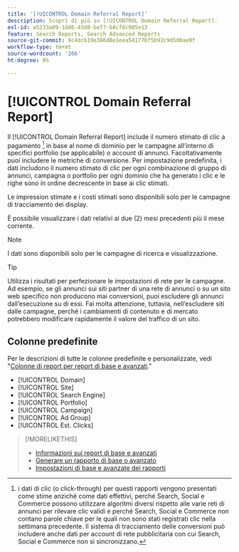 ```yaml
---
title: '[!UICONTROL Domain Referral Report]'
description: Scopri di più su [!UICONTROL Domain Referral Report].
exl-id: a5233a09-1dd6-43d0-bef7-b8cf8c905e13
feature: Search Reports, Search Advanced Reports
source-git-commit: 9c4dcb19e386d8e1eea541776f5b92c9d500ae9f
workflow-type: tm+mt
source-wordcount: '266'
ht-degree: 0%

---
```


# [!UICONTROL Domain Referral Report]

<!-- If we remove this report, also remove concept topic "Domain Optimization." -->

Il [!UICONTROL Domain Referral Report] include il numero stimato di clic a pagamento [^1] in base al nome di dominio per le campagne all’interno di specifici portfolio (se applicabile) o account di annunci. Facoltativamente puoi includere le metriche di conversione. Per impostazione predefinita, i dati includono il numero stimato di clic per ogni combinazione di gruppo di annunci, campagna o portfolio per ogni dominio che ha generato i clic e le righe sono in ordine decrescente in base ai clic stimati.

Le impression stimate e i costi stimati sono disponibili solo per le campagne di tracciamento dei display.

È possibile visualizzare i dati relativi ai due (2) mesi precedenti più il mese corrente.

>[!NOTE]
>
>I dati sono disponibili solo per le campagne di ricerca e visualizzazione.

>[!TIP]
>
>Utilizza i risultati per perfezionare le impostazioni di rete per le campagne. Ad esempio, se gli annunci sui siti partner di una rete di annunci o su un sito web specifico non producono mai conversioni, puoi escludere gli annunci dall’esecuzione su di essi. Fai molta attenzione, tuttavia, nell’escludere siti dalle campagne, perché i cambiamenti di contenuto e di mercato potrebbero modificare rapidamente il valore del traffico di un sito.

[^1]: i dati di clic (o click-through) per questi rapporti vengono presentati come stime anziché come dati effettivi, perché Search, Social e Commerce possono utilizzare algoritmi diversi rispetto alle varie reti di annunci per rilevare clic validi e perché Search, Social e Commerce non contano parole chiave per le quali non sono stati registrati clic nella settimana precedente. Il sistema di tracciamento delle conversioni può includere anche dati per account di rete pubblicitaria con cui Search, Social e Commerce non si sincronizzano.

## Colonne predefinite

Per le descrizioni di tutte le colonne predefinite e personalizzate, vedi &quot;[Colonne di report per report di base e avanzati](basic-advanced-report-columns.md).&quot;

* [!UICONTROL Domain]
* [!UICONTROL Site]
* [!UICONTROL Search Engine]
* [!UICONTROL Portfolio]
* [!UICONTROL Campaign]
* [!UICONTROL Ad Group]
* [!UICONTROL Est. Clicks]

>[!MORELIKETHIS]
>
>* [Informazioni sui report di base e avanzati](basic-advanced-report-about.md)
>* [Generare un rapporto di base o avanzato](basic-advanced-report-generate.md)
>* [Impostazioni di base e avanzate dei rapporti](basic-advanced-report-settings.md)
